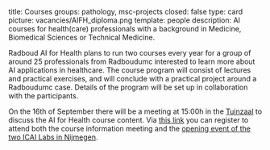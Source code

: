 title: Courses 
groups: pathology, msc-projects
closed: false
type: card
picture: vacancies/AIFH_diploma.png
template: people
description: AI courses for health(care) professionals with a background in Medicine, Biomedical Sciences or Technical Medicine. 

Radboud AI for Health plans to run two courses every year for a group of around 25 professionals from Radboudumc interested to learn more about AI applications in healthcare. The course program will consist of lectures and practical exercises, and will conclude with a practical project around a Radboudumc case. Details of the program will be set up in collaboration with the participants. 

On the 16th of September there will be a meeting at 15:00h in the [Tuinzaal](https://www.radboudumc.nl/onderwijs/scholingen/peri-operatieve-zorg/locatie) to discuss the AI for Health course content. Via [this link](https://radboudumc-web.ungerboeck.com/reg/reg_p1_form.aspx?oc=10&ct=COURREGADD1&eventid=10408) you can register to attend both the course information meeting and the [opening event of the two ICAI Labs in Nijmegen](https://www.ai-for-health.nl/news/icai_opening/).


